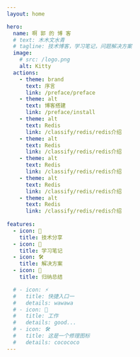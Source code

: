 ```yaml
---
layout: home

hero:
  name: 啊 郭 的 博 客
  # text: 木木文水青
  # tagline: 技术博客，学习笔记，问题解决方案
  image:
    # src: /logo.png
    alt: Kitty
  actions:
    - theme: brand
      text: 序言
      link: /preface/preface
    - theme: alt
      text: 博客搭建
      link: /preface/install
    - theme: alt
      text: Redis
      link: /classify/redis/redis介绍
    - theme: alt
      text: Redis
      link: /classify/redis/redis介绍
    - theme: alt
      text: Redis
      link: /classify/redis/redis介绍
    - theme: alt
      text: Redis
      link: /classify/redis/redis介绍
    - theme: alt
      text: Redis
      link: /classify/redis/redis介绍
  
features:
  - icon: 🤝
    title: 技术分享
  - icon: 📄
    title: 学习笔记
  - icon: 🛠️
    title: 解决方案
  - icon: 📁
    title: 归纳总结

  # - icon: ⚡️
  #   title: 快捷入口一
  #   details: wawawa
  # - icon: 🖖
  #   title: 工作
  #   details: good...
  # - icon: 🛠️
  #   title: 这是一个修理图标
  #   details: cocococo
---
```



